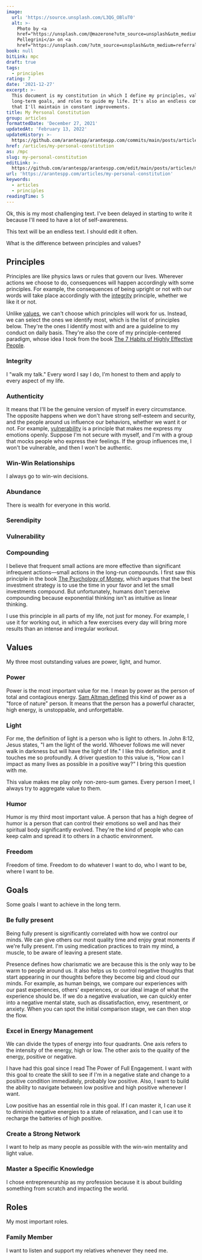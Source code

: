 ```yaml
---
image:
  url: 'https://source.unsplash.com/L3QG_OBluT0'
  alt: >-
    Photo by <a
    href="https://unsplash.com/@mazerone?utm_source=unsplash&utm_medium=referral&utm_content=creditCopyText">Simone
    Pellegrini</a> on <a
    href="https://unsplash.com/?utm_source=unsplash&utm_medium=referral&utm_content=creditCopyText">Unsplash</a>
book: null
bitLink: mpc
draft: true
tags:
  - principles
rating: 7
date: '2021-12-27'
excerpt: >-
  This document is my constitution in which I define my principles, values,
  long-term goals, and roles to guide my life. It's also an endless composition
  that I'll maintain in constant improvements.
title: My Personal Constitution
group: articles
formattedDate: 'December 27, 2021'
updatedAt: 'February 13, 2022'
updateHistory: >-
  https://github.com/arantespp/arantespp.com/commits/main/posts/articles/my-personal-constitution.md
href: /articles/my-personal-constitution
as: /mpc
slug: my-personal-constitution
editLink: >-
  https://github.com/arantespp/arantespp.com/edit/main/posts/articles/my-personal-constitution.md
url: 'https://arantespp.com/articles/my-personal-constitution'
keywords:
  - articles
  - principles
readingTime: 5
---
```


Ok, this is my most challenging text. I've been delayed in starting to write it because I'll need to have a lot of self-awareness.

This text will be an endless text. I should edit it often.

What is the difference between principles and values?

## Principles

Principles are like physics laws or rules that govern our lives. Wherever actions we choose to do, consequences will happen accordingly with some principles. For example, the consequences of being upright or not with our words will take place accordingly with the [integrity](###integrity) principle, whether we like it or not.

Unlike [values](##values), we can't choose which principles will work for us. Instead, we can select the ones we identify most, which is the list of principles below. They're the ones I identify most with and are a guideline to my conduct on daily basis. They're also the core of my principle-centered paradigm, whose idea I took from the book [The 7 Habits of Highly Effective People](/t7hhep).

### Integrity

I "walk my talk." Every word I say I do, I'm honest to them and apply to every aspect of my life.

### Authenticity

It means that I'll be the genuine version of myself in every circumstance. The opposite happens when we don't have strong self-esteem and security, and the people around us influence our behaviors, whether we want it or not. For example, [vulnerability](###vulnerability) is a principle that makes me express my emotions openly. Suppose I'm not secure with myself, and I'm with a group that mocks people who express their feelings. If the group influences me, I won't be vulnerable, and then I won't be authentic.

### Win-Win Relationships

I always go to win-win decisions.

### Abundance

There is wealth for everyone in this world.

### Serendipity

### Vulnerability

### Compounding

I believe that frequent small actions are more effective than significant infrequent actions—small actions in the long-run compounds. I first saw this principle in the book [The Psychology of Money](/tpom), which argues that the best investment strategy is to use the time in your favor and let the small investments compound. But unfortunately, humans don't perceive compounding because exponential thinking isn't as intuitive as linear thinking.

I use this principle in all parts of my life, not just for money. For example, I use it for working out, in which a few exercises every day will bring more results than an intense and irregular workout.

## Values

My three most outstanding values are power, light, and humor.

### Power

Power is the most important value for me. I mean by power as the person of total and contagious energy. [Sam Altman defined](https://blog.samaltman.com/how-to-be-successful) this kind of power as a "force of nature" person. It means that the person has a powerful character, high energy, is unstoppable, and unforgettable.

### Light

For me, the definition of light is a person who is light to others. In John 8:12, Jesus states, "I am the light of the world. Whoever follows me will never walk in darkness but will have the light of life." I like this definition, and it touches me so profoundly. A driver question to this value is, "How can I impact as many lives as possible in a positive way?" I bring this question with me.

This value makes me play only non-zero-sum games. Every person I meet, I always try to aggregate value to them.

### Humor

Humor is my third most important value. A person that has a high degree of humor is a person that can control their emotions so well and has their spiritual body significantly evolved. They're the kind of people who can keep calm and spread it to others in a chaotic environment.

### Freedom

Freedom of time. Freedom to do whatever I want to do, who I want to be, where I want to be.

## Goals

Some goals I want to achieve in the long term.

### Be fully present

Being fully present is significantly correlated with how we control our minds. We can give others our most quality time and enjoy great moments if we're fully present. I'm using medication practices to train my mind, a muscle, to be aware of leaving a present state.

Presence defines how charismatic we are because this is the only way to be warm to people around us. It also helps us to control negative thoughts that start appearing in our thoughts before they become big and cloud our minds. For example, as human beings, we compare our experiences with our past experiences, others' experiences, or our ideal image of what the experience should be. If we do a negative evaluation, we can quickly enter into a negative mental state, such as dissatisfaction, envy, resentment, or anxiety. When you can spot the initial comparison stage, we can then stop the flow.

### Excel in Energy Management

We can divide the types of energy into four quadrants. One axis refers to the intensity of the energy, high or low. The other axis to the quality of the energy, positive or negative.

I have had this goal since I read The Power of Full Engagement. I want with this goal to create the skill to see if I'm in a negative state and change to a positive condition immediately, probably low positive. Also, I want to build the ability to navigate between low positive and high positive whenever I want.

Low positive has an essential role in this goal. If I can master it, I can use it to diminish negative energies to a state of relaxation, and I can use it to recharge the batteries of high positive.

### Create a Strong Network

I want to help as many people as possible with the win-win mentality and light value.

### Master a Specific Knowledge

I chose entrepreneurship as my profession because it is about building something from scratch and impacting the world.

## Roles

My most important roles.

### Family Member

I want to listen and support my relatives whenever they need me.
